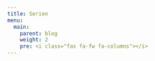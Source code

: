```yaml
---
title: Serien
menu:
  main:
    parent: blog
    weight: 2
    pre: <i class="fas fa-fw fa-columns"></i>
---
```

